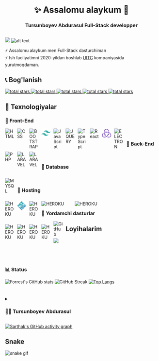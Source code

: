 
<h1 align="center"> ✨ Assalomu alaykum 👋</h1>

<h3 align="center">Tursunboyev Abdurasul Full-Stack developper</h3>

##
<img
   src='https://www.designer-daily.com/wp-content/uploads/2018/07/new-products-everyday.gif'>
![alt
text](https://i.pinimg.com/originals/56/c9/d7/56c9d773a346db66c907d60cbc44d9d8.gif)
<p>
   ⚡ Assalomu alaykum men Full-Stack dasturchiman <br>
   ⚡ Ish faoliyatimni 2020-yildan boshlab <a href='https://t.me/uitc_uz'>UITC</a>
   kompaniyasida yurutmoqdaman.
</p>

## 📞 Bog'lanish
<p align="left">
   <a href="https://github.com/rasuljonFullStackDev?tab=repositories">
      <img alt="total stars" title="Git Hub"
         src="https://custom-icon-badges.demolab.com/github/stars/rasuljonFullStackDev?color=55960c&style=for-the-badge&labelColor=488207&logo=star"/>
   </a>
   <a href="tel:+998995192378">
      <img alt="total stars" title="Telefon"
         src="https://custom-icon-badges.demolab.com/badge/+998 (99) 519 23
         78-orange?style=for-the-badge&logo=phone&logoColor=white"/>
   </a>
   <a href='https://mail.google.com/mail/tursunboyevabdurasuldevolop'>
      <img alt="total stars" title="Email"
         src="https://custom-icon-badges.demolab.com/badge/-tursunboyevabdurasuldevolop@gmail.com-red?style=for-the-badge&logo=mention&logoColor=white"/>
   </a>
   <a href='https://rasuljon.uz'>
      <img alt="total stars" title="rasuljon.uz"
         src="https://custom-icon-badges.demolab.com/badge/-rasuljon.uz-red?style=for-the-badge&logo=website&logoColor=white"/>
   </a>
   <a href='https://t.me/FullStackDevelopper'>
      <img alt="total stars" title="rasuljon.uz"
         src="https://custom-icon-badges.demolab.com/badge/-FullStackDevelopper-red?style=for-the-badge&logo=telegram&logoColor=white"/>
   </a>
</p>

## 🧰 Texnologiyalar

### 📌 Front-End

<img align="left" alt="HTML" width="30px" style="padding-right:10px;"
   src="https://cdn.jsdelivr.net/gh/devicons/devicon/icons/html5/html5-plain.svg"
   />
<img align="left" alt="CSS" width="30px" style="padding-right:10px;"
   src="https://cdn.jsdelivr.net/gh/devicons/devicon/icons/css3/css3-plain.svg"
   />
<img align="left" alt="BOOTSTRAP" width="30px" style="padding-right:10px;"
   src="https://cdn.jsdelivr.net/gh/devicons/devicon/icons/bootstrap/bootstrap-original.svg"
   />
<img align="left" alt="TAILWINDCSS" width="30px" style="padding-right:10px;"
   src="https://raw.githubusercontent.com/devicons/devicon/master/icons/tailwindcss/tailwindcss-plain.svg"
   />
<img align="left" alt="JavaScript" width="30px" style="padding-right:10px;"
   src="https://cdn.jsdelivr.net/gh/devicons/devicon/icons/javascript/javascript-plain.svg"
   />
<img align="left" alt="JQUERY" width="30px" style="padding-right:10px;"
   src="https://cdn.jsdelivr.net/gh/devicons/devicon/icons/jquery/jquery-plain-wordmark.svg"
   />
<img align="left" alt="TypeScript" width="30px" style="padding-right:10px;"
   src="https://cdn.jsdelivr.net/gh/devicons/devicon/icons/typescript/typescript-plain.svg"
   />
<img align="left" alt="React" width="30px" style="padding-right:10px;"
   src="https://cdn.jsdelivr.net/gh/devicons/devicon/icons/react/react-original.svg"
   />
<img align="left" alt="REDUX" width="30px" style="padding-right:10px;"
   src="https://raw.githubusercontent.com/devicons/devicon/master/icons/redux/redux-original.svg"
   />
<img align="left" alt="ELECTRON" width="30px" style="padding-right:10px;"
   src="https://cdn.jsdelivr.net/gh/devicons/devicon/icons/electron/electron-original.svg"
   />

<br>

### 📌 Back-End

<img align="left" alt="PHP" width="30px" style="padding-right:10px;"
   src="https://cdn.jsdelivr.net/gh/devicons/devicon/icons/php/php-original.svg"
   />
<img align="left" alt="LARAVEL" width="30px" style="padding-right:10px;"
   src="https://cdn.jsdelivr.net/gh/devicons/devicon/icons/laravel/laravel-plain-wordmark.svg"
   />
<img align="left" alt="LARAVEL" width="30px" style="padding-right:10px;"
   src="https://cdn.jsdelivr.net/gh/devicons/devicon/icons/composer/composer-original.svg"
   />

<br>

### 📌 Database

<img align="left" alt="MYSQL" width="30px" style="padding-right:10px;
   padding-top:10px;"
   src="https://cdn.jsdelivr.net/gh/devicons/devicon/icons/mysql/mysql-original-wordmark.svg"
   />

<br>

### 📌 Hosting
<img align="left" alt="HEROKU" width="30px" style="padding-right:10px;
   padding-top:10px;"
   src="https://cdn.jsdelivr.net/gh/devicons/devicon/icons/heroku/heroku-plain-wordmark.svg"
   />
<img align="left" alt="HEROKU" width="30px" style="padding-right:10px;
   padding-top:10px;"
   src="https://raw.githubusercontent.com/nikola-wd/web-dev-icons/master/Netlify.svg"
   />
<img align="left" alt="HEROKU" width="30px" style="padding-right:10px;
   padding-top:10px;"
   src="https://www.ahost.uz/sites/all/themes/ahost/favicon.ico" />
<img align="left" alt="HEROKU" width="100px" style="padding-right:10px;
   padding-top:10px;" src="https://sayt.uz/img/saytlogo.png" />
<img align="left" alt="HEROKU" width="100px" style="padding-right:10px;
   padding-top:10px;" src="https://sayt.uz/img/saytlogo.png" />
<br>

### 📌 Yordamchi dasturlar

<img align="left" alt="HEROKU" width="30px" style="padding-right:10px;
   padding-top:10px;"
   src="https://cdn.jsdelivr.net/gh/devicons/devicon/icons/vscode/vscode-original.svg"
   />
<img align="left" alt="HEROKU" width="30px" style="padding-right:10px;
   padding-top:10px;"
   src="https://cdn.jsdelivr.net/gh/devicons/devicon/icons/photoshop/photoshop-plain.svg"
   />
<img align="left" alt="HEROKU" width="30px" style="padding-right:10px;
   padding-top:10px;"
   src="https://cdn.jsdelivr.net/gh/devicons/devicon/icons/figma/figma-original.svg"
   />
<img align="left" alt="HEROKU" width="30px" style="padding-right:10px;
   padding-top:10px;"
   src="https://www.vectorlogo.zone/logos/getpostman/getpostman-icon.svg" />
<img align="left" alt="GitHub" width="30px" style="padding-right:10px;"
   src="https://cdn.jsdelivr.net/gh/devicons/devicon/icons/github/github-original-wordmark.svg"
   />

## Loyihalarim

<img src="https://t.me/abdurasul_dev/52">
<script async src="https://telegram.org/js/telegram-widget.js?21"
   data-telegram-post="abdurasul_dev/52" data-width="100%"></script>
<!-- <img align="left" alt="Git" width="30px" style="padding-right:10px;" src="https://cdn.jsdelivr.net/gh/devicons/devicon/icons/git/git-original.svg" />
<img align="left" alt="NodeJS" width="30px" style="padding-right:10px;" src="https://cdn.jsdelivr.net/gh/devicons/devicon/icons/nodejs/nodejs-original.svg" /> -->
<br />
<br />
<br />

<!-- ### 📺 Bajargan ishlarim -->
#

### 📊 Status

![Forrest's GitHub
stats](https://github-readme-stats.vercel.app/api?username=rasuljonFullStackDev&show_icons=true&theme=radical)
![GitHub
Streak](https://streak-stats.demolab.com?user=rasuljonFullStackDev&theme=gruvbox&border_radius=4.5)
[![Top
Langs](https://github-readme-stats.vercel.app/api/top-langs/?username=rasuljonFullStackDev&layout=compact)](https://github.com/anuraghazra/github-readme-stats)
#
<details>
   <summary><h3>👨‍💻 Tursunboyev Abdurasul</h3></summary>
   Men dasturlashni 2020-yil dekabr oyida web dastulashni Front-end bo'limini
   mustaqil o'rgana boshladim.
   2021-yil aprel oyida <a href='https://t.me/uitc_uz'>UITC</a> kompaniyasiga
   stajjorlikga kirdim.
   2021-yil avgust oyidan <a href='https://t.me/uitc_uz'>UITC</a> kompaniyasiga
   rasman ishga kirdim va dars berishni boshladim. Hozirda ham <a
      href='https://t.me/uitc_uz'>UITC</a> kompaniyasiga dars berish va
   loyihalar ustida ishlamoqdaman.
</details>

[![Sarthak's GitHub activity
graph](https://activity-graph.herokuapp.com/graph?username=rasuljonFullStackDev&&theme=xcode)](https://github.com/rasuljonFullStackDev)
## Snake
![snake
gif](https://github.com/rasuljonFullStackDev/rasuljonFullStackDev/blob/output/github-contribution-grid-snake.gif)
<!--
**rasuljonFullStackDev/rasuljonFullStackDev** is a ✨ _special_ ✨ repository because its `README.md` (this file) appears on your GitHub profile.

<!-- Here are some ideas to get you started:

- 🔭 I’m currently working on ...
- 🌱 I’m currently learning ...
- 👯 I’m looking to collaborate on ...
- 🤔 I’m looking for help with ...
- 💬 Ask me about ...
- 📫 How to reach me: ...
- 😄 Pronouns: ...
- ⚡ Fun fact: ...
-->
